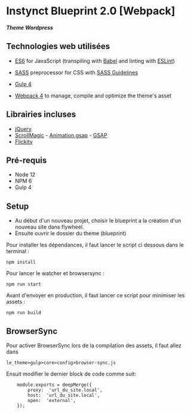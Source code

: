 # Instynct Blueprint 2.0 [Webpack]

**_Theme Wordpress_**

## Technologies web utilisées

- [ES6](https://github.com/lukehoban/es6features#readme) for JavaScript (transpiling with [Babel](https://babeljs.io/) and linting with [ESLint](https://eslint.org/))

- [SASS](http://sass-lang.com/) preprocessor for CSS with [SASS Guidelines](https://sass-guidelin.es/#the-7-1-pattern)

- [Gulp 4](https://gulpjs.com/)

- [Webpack 4](https://webpack.js.org/) to manage, compile and optimize the theme's asset

## Librairies incluses

- [jQuery](https://jquery.com/)
- [ScrollMagic](https://scrollmagic.io/) - [Animation.gsap](https://scrollmagic.io/docs/animation.GSAP.html) - [GSAP](https://greensock.com/gsap/)
- [Flickity](https://flickity.metafizzy.co/)

## Pré-requis

- Node 12
- NPM 6
- Gulp 4

## Setup

- Au début d'un nouveau projet, choisir le blueprint a la création d'un nouveau site dans flywheel.
- Ensuite ouvrir le dossier du theme (blueprint)

Pour installer les dépendances, il faut lancer le script ci dessous dans le terminal :

    npm install

Pour lancer le watcher et browsersync :

    npm run start

Avant d'envoyer en production, il faut lancer ce script pour minimiser les assets :

    npm run build

## BrowserSync

Pour activer BrowserSync lors de la compilation des assets, il faut allez dans

    le_theme>gulp>core>config>browser-sync.js

Ensuit modifier le dernier block de code comme suit:

        module.exports = deepMerge({
    	    proxy:  'url_du_site.local',
    	    host:  'url_du_site.local',
    	    open:  'external',
        });
